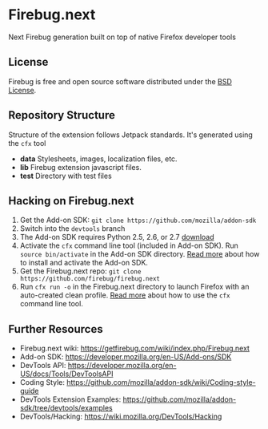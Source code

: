 Firebug.next
============

Next Firebug generation built on top of native Firefox developer tools

License
-------
Firebug is free and open source software distributed under the
[BSD License](https://github.com/firebug/firebug.next/blob/master/license.txt).

Repository Structure
--------------------
Structure of the extension follows Jetpack standards. It's generated using the
`cfx` tool

* **data** Stylesheets, images, localization files, etc. 
* **lib** Firebug extension javascript files.
* **test** Directory with test files

Hacking on Firebug.next
-----------------------
1. Get the Add-on SDK: `git clone https://github.com/mozilla/addon-sdk`
2. Switch into the `devtools` branch
3. The Add-on SDK requires Python 2.5, 2.6, or 2.7 [download](http://python.org/download/)
4. Activate the `cfx` command line tool (included in Add-on SDK). Run `source bin/activate` in
the Add-on SDK directory. [Read more](https://developer.mozilla.org/en-US/Add-ons/SDK/Tutorials/Installation)
about how to install and activate the Add-on SDK.
5. Get the Firebug.next repo: `git clone https://github.com/firebug/firebug.next`
6. Run `cfx run -o` in the Firebug.next directory to launch Firefox with an auto-created clean profile.
[Read more](https://developer.mozilla.org/en-US/Add-ons/SDK/Tutorials/Installation)
about how to use the `cfx` command line tool.

Further Resources
-----------------

* Firebug.next wiki: https://getfirebug.com/wiki/index.php/Firebug.next
* Add-on SDK: https://developer.mozilla.org/en-US/Add-ons/SDK
* DevTools API: https://developer.mozilla.org/en-US/docs/Tools/DevToolsAPI
* Coding Style: https://github.com/mozilla/addon-sdk/wiki/Coding-style-guide
* DevTools Extension Examples: https://github.com/mozilla/addon-sdk/tree/devtools/examples
* DevTools/Hacking: https://wiki.mozilla.org/DevTools/Hacking
